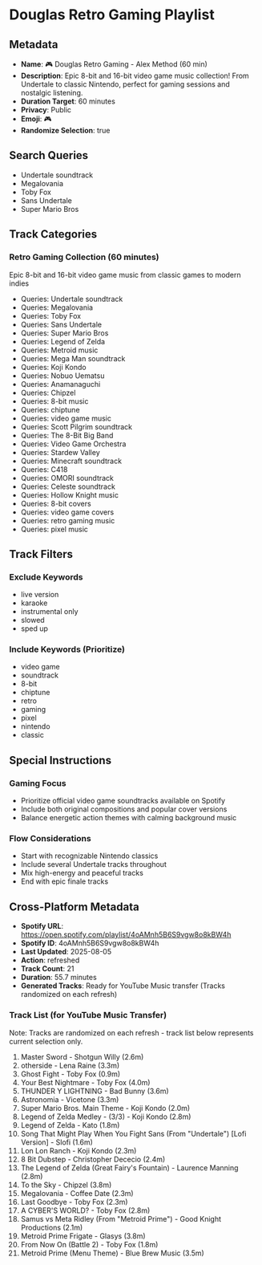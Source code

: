 # Douglas Retro Gaming Playlist

## Metadata

- **Name**: 🎮 Douglas Retro Gaming - Alex Method (60 min)
- **Description**: Epic 8-bit and 16-bit video game music collection! From Undertale to classic Nintendo, perfect for gaming sessions and nostalgic listening.
- **Duration Target**: 60 minutes
- **Privacy**: Public
- **Emoji**: 🎮
- **Randomize Selection**: true

## Search Queries

- Undertale soundtrack
- Megalovania
- Toby Fox
- Sans Undertale
- Super Mario Bros

## Track Categories

### Retro Gaming Collection (60 minutes)

Epic 8-bit and 16-bit video game music from classic games to modern indies

- Queries: Undertale soundtrack
- Queries: Megalovania
- Queries: Toby Fox
- Queries: Sans Undertale
- Queries: Super Mario Bros
- Queries: Legend of Zelda
- Queries: Metroid music
- Queries: Mega Man soundtrack
- Queries: Koji Kondo
- Queries: Nobuo Uematsu
- Queries: Anamanaguchi
- Queries: Chipzel
- Queries: 8-bit music
- Queries: chiptune
- Queries: video game music
- Queries: Scott Pilgrim soundtrack
- Queries: The 8-Bit Big Band
- Queries: Video Game Orchestra
- Queries: Stardew Valley
- Queries: Minecraft soundtrack
- Queries: C418
- Queries: OMORI soundtrack
- Queries: Celeste soundtrack
- Queries: Hollow Knight music
- Queries: 8-bit covers
- Queries: video game covers
- Queries: retro gaming music
- Queries: pixel music

## Track Filters

### Exclude Keywords

- live version
- karaoke
- instrumental only
- slowed
- sped up

### Include Keywords (Prioritize)

- video game
- soundtrack
- 8-bit
- chiptune
- retro
- gaming
- pixel
- nintendo
- classic

## Special Instructions

### Gaming Focus

- Prioritize official video game soundtracks available on Spotify
- Include both original compositions and popular cover versions
- Balance energetic action themes with calming background music

### Flow Considerations

- Start with recognizable Nintendo classics
- Include several Undertale tracks throughout
- Mix high-energy and peaceful tracks
- End with epic finale tracks

## Cross-Platform Metadata
- **Spotify URL**: https://open.spotify.com/playlist/4oAMnh5B6S9vgw8o8kBW4h
- **Spotify ID**: 4oAMnh5B6S9vgw8o8kBW4h
- **Last Updated**: 2025-08-05
- **Action**: refreshed
- **Track Count**: 21
- **Duration**: 55.7 minutes
- **Generated Tracks**: Ready for YouTube Music transfer (Tracks randomized on each refresh)

### Track List (for YouTube Music Transfer)
Note: Tracks are randomized on each refresh - track list below represents current selection only.
 1. Master Sword - Shotgun Willy (2.6m)
 2. otherside - Lena Raine (3.3m)
 3. Ghost Fight - Toby Fox (0.9m)
 4. Your Best Nightmare - Toby Fox (4.0m)
 5. THUNDER Y LIGHTNING - Bad Bunny (3.6m)
 6. Astronomia - Vicetone (3.3m)
 7. Super Mario Bros. Main Theme - Koji Kondo (2.0m)
 8. Legend of Zelda Medley - (3/3) - Koji Kondo (2.8m)
 9. Legend of Zelda - Kato (1.8m)
10. Song That Might Play When You Fight Sans (From "Undertale") [Lofi Version] - Slofi (1.6m)
11. Lon Lon Ranch - Koji Kondo (2.3m)
12. 8 Bit Dubstep - Christopher Dececio (2.4m)
13. The Legend of Zelda (Great Fairy's Fountain) - Laurence Manning (2.8m)
14. To the Sky - Chipzel (3.8m)
15. Megalovania - Coffee Date (2.3m)
16. Last Goodbye - Toby Fox (2.3m)
17. A CYBER'S WORLD? - Toby Fox (2.8m)
18. Samus vs Meta Ridley (From "Metroid Prime") - Good Knight Productions (2.1m)
19. Metroid Prime Frigate - Glasys (3.8m)
20. From Now On (Battle 2) - Toby Fox (1.8m)
21. Metroid Prime (Menu Theme) - Blue Brew Music (3.5m)
